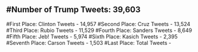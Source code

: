 #Number of Trump Tweets: 39,603
---
#First Place: Clinton Tweets - 14,957
#Second Place: Cruz Tweets - 13,524
#Third Place: Rubio Tweets - 11,529
#Fourth Place: Sanders Tweets - 8,649
#Fifth Place: Jeb! Tweets - 5,974
#Sixth Place: Kasich Tweets - 2,395
#Seventh Place: Carson Tweets - 1,503
#Last Place: Total Tweets -  

